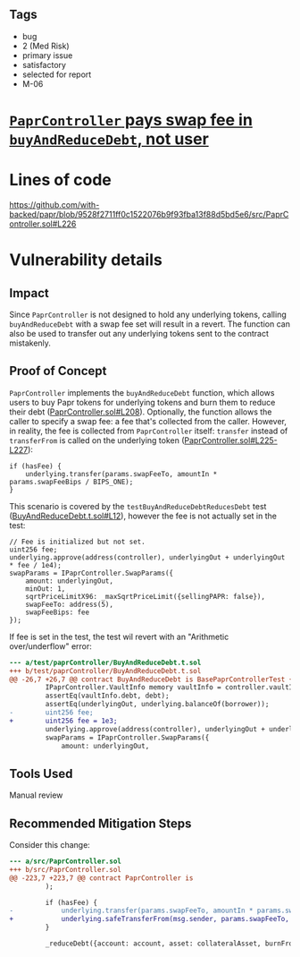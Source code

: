 ## Tags

- bug
- 2 (Med Risk)
- primary issue
- satisfactory
- selected for report
- M-06

# [`PaprController` pays swap fee in `buyAndReduceDebt`, not user](https://github.com/code-423n4/2022-12-backed-findings/issues/196) 

# Lines of code

https://github.com/with-backed/papr/blob/9528f2711ff0c1522076b9f93fba13f88d5bd5e6/src/PaprController.sol#L226


# Vulnerability details

## Impact
Since `PaprController` is not designed to hold any underlying tokens, calling `buyAndReduceDebt` with a swap fee set will result in a revert. The function can also be used to transfer out any underlying tokens sent to the contract mistakenly.
## Proof of Concept
`PaprController` implements the `buyAndReduceDebt` function, which allows users to buy Papr tokens for underlying tokens and burn them to reduce their debt ([PaprController.sol#L208](https://github.com/with-backed/papr/blob/9528f2711ff0c1522076b9f93fba13f88d5bd5e6/src/PaprController.sol#L208)). Optionally, the function allows the caller to specify a swap fee: a fee that's collected from the caller. However, in reality, the fee is collected from `PaprController` itself: `transfer` instead of `transferFrom` is called on the underlying token ([PaprController.sol#L225-L227](https://github.com/with-backed/papr/blob/9528f2711ff0c1522076b9f93fba13f88d5bd5e6/src/PaprController.sol#L225-L227)):
```solidity
if (hasFee) {
    underlying.transfer(params.swapFeeTo, amountIn * params.swapFeeBips / BIPS_ONE);
}
```

This scenario is covered by the `testBuyAndReduceDebtReducesDebt` test ([BuyAndReduceDebt.t.sol#L12](https://github.com/with-backed/papr/blob/9528f2711ff0c1522076b9f93fba13f88d5bd5e6/test/paprController/BuyAndReduceDebt.t.sol#L12)), however the fee is not actually set in the test:
```solidity
// Fee is initialized but not set.
uint256 fee;
underlying.approve(address(controller), underlyingOut + underlyingOut * fee / 1e4);
swapParams = IPaprController.SwapParams({
    amount: underlyingOut,
    minOut: 1,
    sqrtPriceLimitX96: _maxSqrtPriceLimit({sellingPAPR: false}),
    swapFeeTo: address(5),
    swapFeeBips: fee
});
```

If fee is set in the test, the test wil revert with an "Arithmetic over/underflow" error:
```diff
--- a/test/paprController/BuyAndReduceDebt.t.sol
+++ b/test/paprController/BuyAndReduceDebt.t.sol
@@ -26,7 +26,7 @@ contract BuyAndReduceDebt is BasePaprControllerTest {
         IPaprController.VaultInfo memory vaultInfo = controller.vaultInfo(borrower, collateral.addr);
         assertEq(vaultInfo.debt, debt);
         assertEq(underlyingOut, underlying.balanceOf(borrower));
-        uint256 fee;
+        uint256 fee = 1e3;
         underlying.approve(address(controller), underlyingOut + underlyingOut * fee / 1e4);
         swapParams = IPaprController.SwapParams({
             amount: underlyingOut,
```

## Tools Used
Manual review
## Recommended Mitigation Steps
Consider this change:
```diff
--- a/src/PaprController.sol
+++ b/src/PaprController.sol
@@ -223,7 +223,7 @@ contract PaprController is
         );

         if (hasFee) {
-            underlying.transfer(params.swapFeeTo, amountIn * params.swapFeeBips / BIPS_ONE);
+            underlying.safeTransferFrom(msg.sender, params.swapFeeTo, amountIn * params.swapFeeBips / BIPS_ONE);
         }

         _reduceDebt({account: account, asset: collateralAsset, burnFrom: msg.sender, amount: amountOut});
```